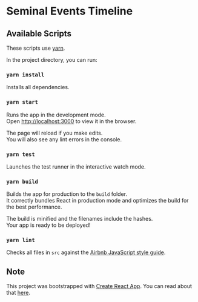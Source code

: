 Seminal Events Timeline
=======================

## Available Scripts

These scripts use [yarn](https://yarnpkg.com/en/docs/install).

In the project directory, you can run:

### `yarn install`

Installs all dependencies.

### `yarn start`

Runs the app in the development mode.<br>
Open [http://localhost:3000](http://localhost:3000) to view it in the browser.

The page will reload if you make edits.<br>
You will also see any lint errors in the console.

### `yarn test`

Launches the test runner in the interactive watch mode.

### `yarn build`

Builds the app for production to the `build` folder.<br>
It correctly bundles React in production mode and optimizes the build for the best performance.

The build is minified and the filenames include the hashes.<br>
Your app is ready to be deployed!

### `yarn lint`

Checks all files in `src` against the [Airbnb JavaScript style guide](https://github.com/airbnb/javascript).

## Note

This project was bootstrapped with [Create React App](https://github.com/facebook/create-react-app). You can read about that [here](https://github.com/facebookincubator/create-react-app/blob/master/packages/react-scripts/template/README.md).

